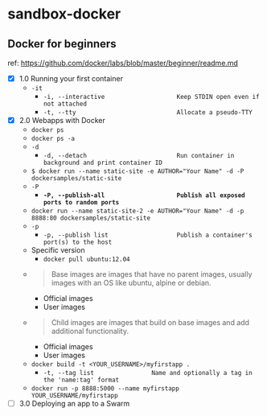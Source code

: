 # sandbox-docker

## Docker for beginners

ref: https://github.com/docker/labs/blob/master/beginner/readme.md

- [x] 1.0 Running your first container
  - `-it`
    - `-i, --interactive                    Keep STDIN open even if not attached`
    - `-t, --tty                            Allocate a pseudo-TTY`
- [x] 2.0 Webapps with Docker
    - `docker ps`
    - `docker ps -a` 
    - `-d`
      - `-d, --detach                         Run container in background and print container ID`  
    - `$ docker run --name static-site -e AUTHOR="Your Name" -d -P dockersamples/static-site` 
    - `-P`
      - **`-P, --publish-all                    Publish all exposed ports to random ports`**
    - `docker run --name static-site-2 -e AUTHOR="Your Name" -d -p 8888:80 dockersamples/static-site`
    - `-p`
      - `-p, --publish list                   Publish a container's port(s) to the host`  
    - Specific version
      - `docker pull ubuntu:12.04`
    - > Base images are images that have no parent images, usually images with an OS like ubuntu, alpine or debian.
      - Official images
      - User images 
    - > Child images are images that build on base images and add additional functionality. 
      - Official images
      - User images 
    - `docker build -t <YOUR_USERNAME>/myfirstapp .`
      - `-t, --tag list                Name and optionally a tag in the 'name:tag' format`
    - `docker run -p 8888:5000 --name myfirstapp YOUR_USERNAME/myfirstapp` 
- [ ] 3.0 Deploying an app to a Swarm 
